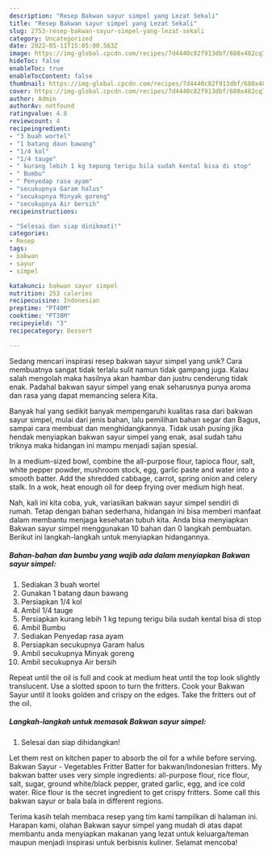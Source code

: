 ```yaml
---
description: "Resep Bakwan sayur simpel yang Lezat Sekali"
title: "Resep Bakwan sayur simpel yang Lezat Sekali"
slug: 2753-resep-bakwan-sayur-simpel-yang-lezat-sekali
category: Uncategorized
date: 2022-05-11T15:05:00.563Z
image: https://img-global.cpcdn.com/recipes/7d4440c82f913dbf/680x482cq70/bakwan-sayur-simpel-foto-resep-utama.jpg
hideToc: false
enableToc: true
enableTocContent: false
thumbnail: https://img-global.cpcdn.com/recipes/7d4440c82f913dbf/680x482cq70/bakwan-sayur-simpel-foto-resep-utama.jpg
cover: https://img-global.cpcdn.com/recipes/7d4440c82f913dbf/680x482cq70/bakwan-sayur-simpel-foto-resep-utama.jpg
author: Admin
authorAv: notfound
ratingvalue: 4.8
reviewcount: 4
recipeingredient:
- "3 buah wortel"
- "1 batang daun bawang"
- "1/4 kol"
- "1/4 tauge"
- " kurang lebih 1 kg tepung terigu bila sudah kental bisa di stop"
- " Bumbu"
- " Penyedap rasa ayam"
- "secukupnya Garam halus"
- "secukupnya Minyak goreng"
- "secukupnya Air bersih"
recipeinstructions:

- "Selesai dan siap dinikmati!"
categories:
- Resep
tags:
- bakwan
- sayur
- simpel

katakunci: bakwan sayur simpel 
nutrition: 253 calories
recipecuisine: Indonesian
preptime: "PT40M"
cooktime: "PT38M"
recipeyield: "3"
recipecategory: Dessert

---
```





Sedang mencari inspirasi resep bakwan sayur simpel yang unik? Cara membuatnya sangat tidak terlalu sulit namun tidak gampang juga. Kalau salah mengolah maka hasilnya akan hambar dan justru cenderung tidak enak. Padahal bakwan sayur simpel yang enak seharusnya punya aroma dan rasa yang dapat memancing selera Kita.





Banyak hal yang sedikit banyak mempengaruhi kualitas rasa dari bakwan sayur simpel, mulai dari jenis bahan, lalu pemilihan bahan segar dan Bagus, sampai cara membuat dan menghidangkannya. Tidak usah pusing jika hendak menyiapkan bakwan sayur simpel yang enak,      asal sudah tahu triknya maka hidangan ini mampu menjadi sajian spesial.














In a medium-sized bowl, combine the all-purpose flour, tapioca flour, salt, white pepper powder, mushroom stock, egg, garlic paste and water into a smooth batter. Add the shredded cabbage, carrot, spring onion and celery stalk. In a wok, heat enough oil for deep frying over medium high heat.






Nah, kali ini kita coba, yuk, variasikan bakwan sayur simpel sendiri di rumah. Tetap dengan bahan sederhana, hidangan ini bisa memberi manfaat dalam membantu menjaga kesehatan tubuh kita. Anda bisa menyiapkan Bakwan sayur simpel menggunakan 10 bahan dan 0 langkah pembuatan. Berikut ini langkah-langkah untuk menyiapkan hidangannya.

<!--inarticleads1-->

##### Bahan-bahan dan bumbu yang wajib ada dalam menyiapkan Bakwan sayur simpel:

1. Sediakan 3 buah wortel
1. Gunakan 1 batang daun bawang
1. Persiapkan 1/4 kol
1. Ambil 1/4 tauge
1. Persiapkan  kurang lebih 1 kg tepung terigu bila sudah kental bisa di stop
1. Ambil  Bumbu
1. Sediakan  Penyedap rasa ayam
1. Persiapkan secukupnya Garam halus
1. Ambil secukupnya Minyak goreng
1. Ambil secukupnya Air bersih


Repeat until the oil is full and cook at medium heat until the top look slightly translucent. Use a slotted spoon to turn the fritters. Cook your Bakwan Sayur until it looks golden and crispy on the edges. Take the fritters out of the oil. 

<!--inarticleads2-->

##### Langkah-langkah untuk memasak Bakwan sayur simpel:


1. Selesai dan siap dihidangkan!

Let them rest on kitchen paper to absorb the oil for a while before serving. Bakwan Sayur - Vegetables Fritter Batter for bakwan/Indonesian fritters. My bakwan batter uses very simple ingredients: all-purpose flour, rice flour, salt, sugar, ground white/black pepper, grated garlic, egg, and ice cold water. Rice flour is the secret ingredient to get crispy fritters. Some call this bakwan sayur or bala bala in different regions. 

Terima kasih telah membaca resep yang tim kami tampilkan di halaman ini. Harapan kami, olahan Bakwan sayur simpel yang mudah di atas dapat membantu anda menyiapkan makanan yang lezat untuk keluarga/teman maupun menjadi inspirasi untuk berbisnis kuliner. Selamat mencoba!
